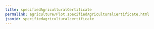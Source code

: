 ```yaml
---
title: specifiedAgriculturalCertificate
permalink: agriculture/Plot.specifiedAgriculturalCertificate.html
jsonid: specifiedagriculturalcertificate
---
```

